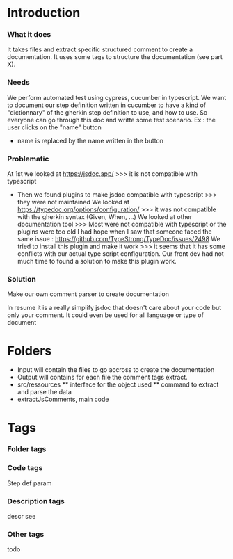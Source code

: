 # Introduction
### What it does  
It takes files and extract specific structured comment to create a documentation.
It uses some tags to structure the documentation (see part X).

### Needs
We perform automated test using cypress, cucumber in typescript.
We want to document our step definition written in cucumber to have a kind of "dictionnary" of the gherkin step definition to use, and how to use.
So everyone can go through this doc and writte some test scenario.
Ex : the user clicks on the "name" button 
* name is replaced by the name written in the button

### Problematic
At 1st we looked at https://jsdoc.app/  >>> it is not compatible with typescript
* Then we found plugins to make jsdoc compatible with typescript >>> they were not maintained
We looked at https://typedoc.org/options/configuration/ >>> it was not compatible with the gherkin syntax (Given, When, ...)
We looked at other documentation tool >>> Most were not compatible with typescript or the plugins were too old
I had hope when I saw that someone faced the same issue : https://github.com/TypeStrong/TypeDoc/issues/2498
We tried to install this plugin and make it work >>> it seems that it has some conflicts with our actual type script configuration.
Our front dev had not much time to found a solution to make this plugin work.

### Solution
Make our own comment parser to create documentation

In resume it is a really simplify jsdoc that doesn't care about your code but only your comment.
It could even be used for all language or type of document


# Folders
* Input will contain the files to go accross to create the documentation
* Output will contains for each file the comment tags extract.
* src/ressources
** interface for the object used
** command to extract and parse the data
* extractJsComments, main code

# Tags

### Folder tags


### Code tags
Step def
param


### Description tags
descr
see

### Other tags
todo 








